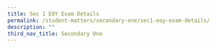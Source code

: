 ```yaml
---
title: Sec 1 EOY Exam Details
permalink: /student-matters/secondary-one/sec1-eoy-exam-details/
description: ""
third_nav_title: Secondary One
---
```

